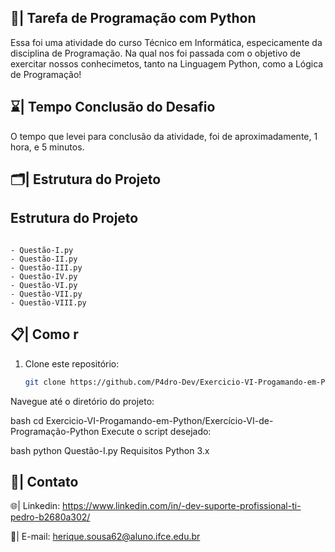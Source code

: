 ## 📄| Tarefa de Programação com Python
 
   Essa foi uma atividade do curso Técnico em Informática, especicamente da disciplina de Programação. Na qual nos foi passada com o objetivo de exercitar nossos conhecimetos, tanto na Linguagem Python, como a Lógica de Programação! 

## ⌛| Tempo Conclusão do Desafio

   O tempo que levei para conclusão da  atividade, foi de aproximadamente, 1 hora, e 5 minutos. 
   
## 🗂️| Estrutura do Projeto
  
## Estrutura do Projeto 
       
```    
   
- Questão-I.py
- Questão-II.py
- Questão-III.py
- Questão-IV.py
- Questão-VI.py
- Questão-VII.py
- Questão-VIII.py

```

## 📋| Como r


1. Clone este repositório:
   ```bash
   git clone https://github.com/P4dro-Dev/Exercicio-VI-Progamando-em-Python.git
   
Navegue até o diretório do projeto:


bash
cd Exercicio-VI-Progamando-em-Python/Exercício-VI-de-Programação-Python
Execute o script desejado:

bash
python Questão-I.py
Requisitos
Python 3.x
   
## 📱| Contato

 🌐| Linkedin: https://www.linkedin.com/in/-dev-suporte-profissional-ti-pedro-b2680a302/

 📩| E-mail: herique.sousa62@aluno.ifce.edu.br

